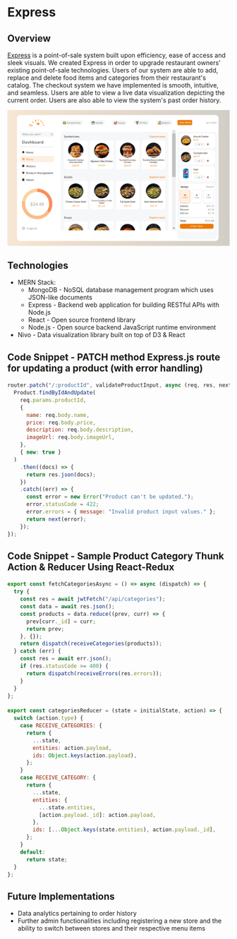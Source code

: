 # Express

## Overview

[Express](https://expresspos.onrender.com/) is a point-of-sale system built upon efficiency, ease of access and sleek visuals. We created Express in order to upgrade restaurant owners’ existing point-of-sale technologies. Users of our system are able to add, replace and delete food items and categories from their restaurant's catalog. The checkout system we have implemented is smooth, intuitive, and seamless. Users are able to view a live data visualization depicting the current order. Users are also able to view the system's past order history.

![Screenshot](./frontend/public/img/Express%20Menu%20Screenshot.png)

## Technologies

- MERN Stack:
  - MongoDB - NoSQL database management program which uses JSON-like documents
  - Express - Backend web application for building RESTful APIs with Node.js
  - React - Open source frontend library
  - Node.js - Open source backend JavaScript runtime environment
- Nivo - Data visualization library built on top of D3 & React

## Code Snippet - PATCH method Express.js route for updating a product (with error handling)

```js
router.patch("/:productId", validateProductInput, async (req, res, next) => {
  Product.findByIdAndUpdate(
    req.params.productId,
    {
      name: req.body.name,
      price: req.body.price,
      description: req.body.description,
      imageUrl: req.body.imageUrl,
    },
    { new: true }
  )
    .then((docs) => {
      return res.json(docs);
    })
    .catch((err) => {
      const error = new Error("Product can't be updated.");
      error.statusCode = 422;
      error.errors = { message: "Invalid product input values." };
      return next(error);
    });
});
```

## Code Snippet - Sample Product Category Thunk Action & Reducer Using React-Redux

```js
export const fetchCategoriesAsync = () => async (dispatch) => {
  try {
    const res = await jwtFetch("/api/categories");
    const data = await res.json();
    const products = data.reduce((prev, curr) => {
      prev[curr._id] = curr;
      return prev;
    }, {});
    return dispatch(receiveCategories(products));
  } catch (err) {
    const res = await err.json();
    if (res.statusCode >= 400) {
      return dispatch(receiveErrors(res.errors));
    }
  }
};

export const categoriesReducer = (state = initialState, action) => {
  switch (action.type) {
    case RECEIVE_CATEGORIES: {
      return {
        ...state,
        entities: action.payload,
        ids: Object.keys(action.payload),
      };
    }
    case RECEIVE_CATEGORY: {
      return {
        ...state,
        entities: {
          ...state.entities,
          [action.payload._id]: action.payload,
        },
        ids: [...Object.keys(state.entities), action.payload._id],
      };
    }
    default:
      return state;
  }
};
```

## Future Implementations
 - Data analytics pertaining to order history
 - Further admin functionalities including registering a new store and the ability to switch between stores and their respective menu items
